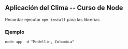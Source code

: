 ## Aplicación del Clima -- Curso de Node

Recordar ejecutar ```npm install``` para las librerias 

### Ejemplo
```
node app -d "Medellin, Colombia"
```